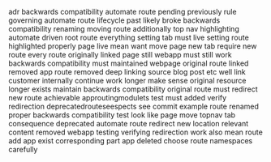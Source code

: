 adr backwards compatibility automate route pending previously rule governing automate route lifecycle past likely broke backwards compatibility renaming moving route additionally top nav highlighting automate driven root route everything setting tab must live setting route highlighted properly page live mean want move page new tab require new route every route originally linked page still webapp must still work backwards compatibility must maintained webpage original route linked removed app route removed deep linking source blog post etc well link customer internally continue work longer make sense original resource longer exists maintain backwards compatibility original route must redirect new route achievable approutingmodulets test must added verify redirection deprecatedrouteseespects see commit example route renamed proper backwards compatibility test look like page move topnav tab consequence deprecated automate route redirect new location relevant content removed webapp testing verifying redirection work also mean route add app exist corresponding part app deleted choose route namespaces carefully